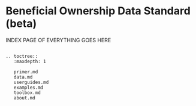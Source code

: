 Beneficial Ownership Data Standard (beta)
==========================================


INDEX PAGE OF EVERYTHING GOES HERE


```eval_rst

.. toctree::
   :maxdepth: 1

   primer.md
   data.md
   userguides.md
   examples.md
   toolbox.md
   about.md
   
   
```
